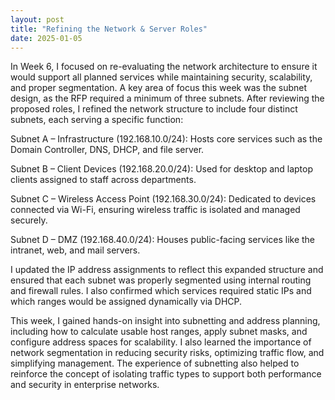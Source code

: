 ```yaml
---
layout: post
title: "Refining the Network & Server Roles"
date: 2025-01-05
---
```


In Week 6, I focused on re-evaluating the network architecture to ensure it would support all planned services while maintaining security, scalability, and proper segmentation. A key area of focus this week was the subnet design, as the RFP required a minimum of three subnets. After reviewing the proposed roles, I refined the network structure to include four distinct subnets, each serving a specific function:

Subnet A – Infrastructure (192.168.10.0/24): Hosts core services such as the Domain Controller, DNS, DHCP, and file server.

Subnet B – Client Devices (192.168.20.0/24): Used for desktop and laptop clients assigned to staff across departments.

Subnet C – Wireless Access Point (192.168.30.0/24): Dedicated to devices connected via Wi-Fi, ensuring wireless traffic is isolated and managed securely.

Subnet D – DMZ (192.168.40.0/24): Houses public-facing services like the intranet, web, and mail servers.

I updated the IP address assignments to reflect this expanded structure and ensured that each subnet was properly segmented using internal routing and firewall rules. I also confirmed which services required static IPs and which ranges would be assigned dynamically via DHCP.

This week, I gained hands-on insight into subnetting and address planning, including how to calculate usable host ranges, apply subnet masks, and configure address spaces for scalability. I also learned the importance of network segmentation in reducing security risks, optimizing traffic flow, and simplifying management. The experience of subnetting also helped to reinforce the concept of isolating traffic types to support both performance and security in enterprise networks.
